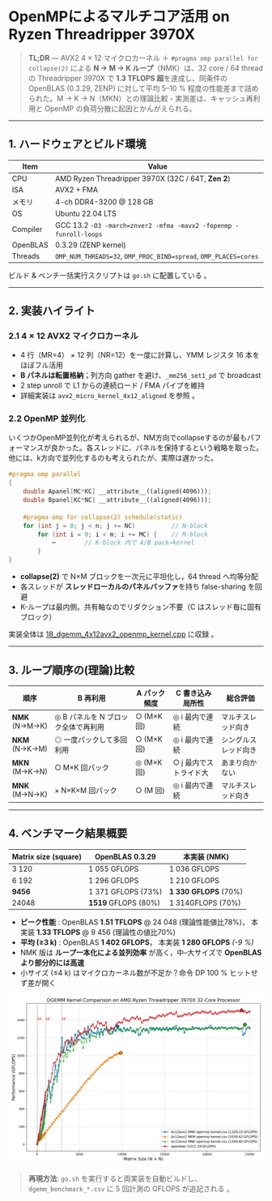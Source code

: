 # OpenMPによるマルチコア活用 on Ryzen Threadripper 3970X

> **TL;DR** — AVX2 4 × 12 マイクロカーネル ＋ `#pragma omp parallel for collapse(2)` による **N → M → K ループ**（NMK）は、32 core / 64 thread の Threadripper 3970X で **1.3 TFLOPS 超**を達成し、同条件の OpenBLAS (0.3.29, ZENP) に対して平均 5–10 % 程度の性能差まで詰められた。M → K → N（MKN）との理論比較・実測差は、キャッシュ再利用と OpenMP の負荷分散に起因とかんがえられる。

---

## 1. ハードウェアとビルド環境

| Item     | Value                                                             |
| -------- | ----------------------------------------------------------------- |
| CPU      | AMD Ryzen Threadripper 3970X (32C / 64T, **Zen 2**)               |
| ISA      | AVX2 + FMA                                                        |
| メモリ      | 4-ch DDR4-3200 @ 128 GB                                           |
| OS       | Ubuntu 22.04 LTS                                                  |
| Compiler | GCC 13.2 `-O3 -march=znver2 -mfma -mavx2 -fopenmp -funroll-loops` |
| OpenBLAS | 0.3.29 (ZENP kernel)                                              |
| Threads  | `OMP_NUM_THREADS=32`, `OMP_PROC_BIND=spread`, `OMP_PLACES=cores`  |

ビルド & ベンチ一括実行スクリプトは `go.sh` に配置している 。

---

## 2. 実装ハイライト

### 2.1 4 × 12 AVX2 マイクロカーネル

* 4 行（MR=4） × 12 列（NR=12）を一度に計算し、YMM レジスタ 16 本をほぼフル活用
* **B パネルは転置格納**；列方向 gather を避け、`_mm256_set1_pd` で broadcast
* 2 step unroll で L1 からの連続ロード / FMA パイプを維持
* 詳細実装は `avx2_micro_kernel_4x12_aligned` を参照 。

### 2.2 OpenMP 並列化

いくつかOpenMP並列化が考えられるが、NM方向でcollapseするのが最もパフォーマンスが良かった。各スレッドに、パネルを保持するという戦略を取った。他には、k方向で並列化するのも考えられたが、実際は遅かった。

```cpp
#pragma omp parallel
{
    double Apanel[MC*KC] __attribute__((aligned(4096)));
    double Bpanel[KC*NC] __attribute__((aligned(4096)));

    #pragma omp for collapse(2) schedule(static)
    for (int j = 0; j < n; j += NC)          // N-block
        for (int i = 0; i < m; i += MC) {    // M-block
            ⋯        // K-block 内で A/B pack→kernel
        }
}
```

* **collapse(2)** で N×M ブロックを一次元に平坦化し，64 thread へ均等分配
* 各スレッドが **スレッドローカルのパネルバッファ**を持ち false-sharing を回避
* K-ループは最内側。共有軸なのでリダクション不要（C はスレッド毎に固有ブロック）

実装全体は [18_dgemm_4x12avx2_openmp_kernel.cpp](https://github.com/nakatamaho/dgemm_tutorial/blob/main/18/18_dgemm_4x12avx2_openmp_kernel.cpp) に収録 。

---

## 3. ループ順序の(理論)比較

| 順序                 | B 再利用                               | A パック頻度     | C 書き込み局所性       | 総合評価             |
| -------------------- | -------------------------------------- | ---------------- | ---------------------- | -------------------- |
| **NMK**<br>(N→M→K)   | ◎ B パネルを N ブロック全体で再利用    | ○ (M×K 回)      | ◎ i 最内で連続         | マルチスレッド向き   |
| **NKM**<br>(N→K→M)   | ◎ 一度パックして多回利用               | ○ (M×K 回)      | ◎ i 最内で連続         | シングルスレッド向き |
| **MKN**<br>(M→K→N)   | ○ M×K 回パック                         | ◎ (M×K 回)      | ○ j 最内でストライド大 | あまり向かない       |
| **MNK**<br>(M→N→K)   | × N×K×M 回パック                       | ○ (M 回)        |  ◎ i 最内で連続    | マルチスレッド向き         |


---

## 4. ベンチマーク結果概要

| Matrix size (square) | OpenBLAS 0.3.29  | 本実装 (NMK)     |
| -------------------- | ---------------- | ---------------- |
| 3 120                | 1 055 GFLOPS     | 1 036 GFLOPS     |
| 6 192                | 1 296 GFLOPS     | 1 210 GFLOPS     |
| **9456**           | 1 371 GFLOPS (73%) | **1 330 GFLOPS** (70%)|
| 24048               | **1519** GFLOPS (80%) | 1 314GFLOPS (70%) |

* **ピーク性能** : OpenBLAS **1.51 TFLOPS** @ 24 048 (理論性能値比78%)， 本実装 **1.33 TFLOPS** @ 9 456 (理論性の値比70%)
* **平均 (≥3 k)** : OpenBLAS **1 402 GFLOPS**， 本実装 **1 280 GFLOPS** *(-9 %)*
* NMK 版は **ループ一本化による並列効率** が高く，中–大サイズで **OpenBLAS より部分的には高速**
* 小サイズ (≤4 k) はマイクロカーネル数が不足か？命令 DP 100 % ヒットせず差が開く

![openmp](18/dgemm_kernels_comparison.png)

> **再現方法**: `go.sh` を実行すると両実装を自動ビルドし、
> `dgemm_benchmark_*.csv` に 5 回計測の GFLOPS が追記される 。

